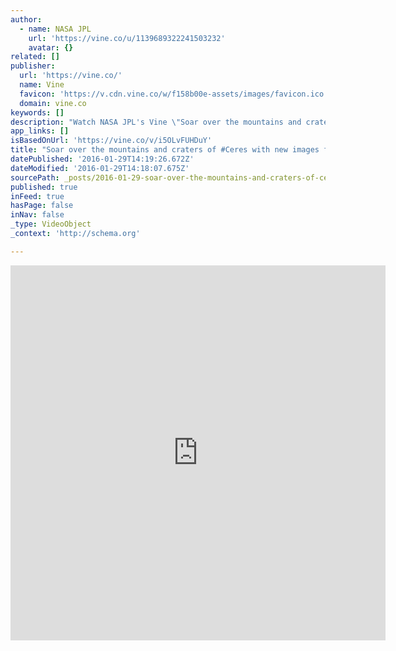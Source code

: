 ```yaml
---
author:
  - name: NASA JPL
    url: 'https://vine.co/u/1139689322241503232'
    avatar: {}
related: []
publisher:
  url: 'https://vine.co/'
  name: Vine
  favicon: 'https://v.cdn.vine.co/w/f158b00e-assets/images/favicon.ico'
  domain: vine.co
keywords: []
description: "Watch NASA JPL's Vine \"Soar over the mountains and craters of #Ceres with new images from NASA's #Dawn mission. Watch full video: https://youtu.be/nJiw2NxqoBU\" taken on 29 January 2016. It has 0 likes. The entertainment network where videos and personalities get really big, really fast. Download Vine to watch videos, remixes and trends before they blow up."
app_links: []
isBasedOnUrl: 'https://vine.co/v/i5OLvFUHDuY'
title: "Soar over the mountains and craters of #Ceres with new images from NASA's #Dawn mission. Watch full video: https://youtu.be/nJiw2NxqoBU"
datePublished: '2016-01-29T14:19:26.672Z'
dateModified: '2016-01-29T14:18:07.675Z'
sourcePath: _posts/2016-01-29-soar-over-the-mountains-and-craters-of-ceres-with-new-image.md
published: true
inFeed: true
hasPage: false
inNav: false
_type: VideoObject
_context: 'http://schema.org'

---
```

<iframe src="https://cdn.embedly.com/widgets/media.html?src=https%3A%2F%2Fvine.co%2Fv%2Fi5OLvFUHDuY%2Fembed%2Fsimple&amp;url=https%3A%2F%2Fvine.co%2Fv%2Fi5OLvFUHDuY&amp;image=https%3A%2F%2Fv.cdn.vine.co%2Fr%2Fvideos%2F191387D63A1304856395128446976_4a1a56dc90c.5.1.16662665441002076841.mp4.jpg%3FversionId%3DQzZeJINM_UVxGjZ0VpcfA9_yaPkpPQQQ&amp;key=b7d04c9b404c499eba89ee7072e1c4f7&amp;type=text%2Fhtml&amp;schema=vine" width="600" height="600" scrolling="no" frameborder="0" allowfullscreen="allowfullscreen" style=""></iframe>